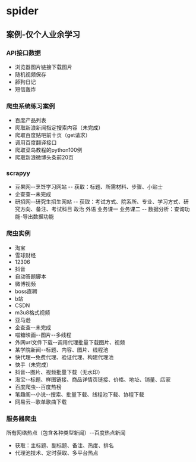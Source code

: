 # spider



## 案例-仅个人业余学习



### API接口数据
- 浏览器图片链接下载图片
- 随机视频保存
- 舔狗日记
- 短信轰炸
### 爬虫系统练习案例
- 百度产品列表
- 爬取新浪新闻指定搜索内容（未完成）
- 爬取百度贴吧前十页（get请求）
- 调用百度翻译接口
- 爬取菜鸟教程的python100例
- 爬取新浪微博头条前20页
### scrapyy
- 豆果网--烹饪学习网站
-- 获取：标题、所需材料、步骤、小贴士
- 企查查--未完成
- 研招网--研究生招生网站
-- 获取：考试方式、院系所、专业、学习方式、研究方向、备注、考试科目 政治 外语 业务课一 业务课二
-- 数据分析：查询功能-导出数据功能
### 爬虫实例
- 淘宝
- 雪球财经
- 12306
- 抖音
- 自动答题脚本
- 微博视频
- boss直聘
- b站
- CSDN
- m3u8格式视频
- 亚马逊
- 企查查--未完成
- 喵糖映画--图片--多线程
- 外网url文件下载--调用代理批量下载图片、视频
- 某学院新闻--标题、内容、图片、线程池
- 快代理--免费代理、验证代理、构建代理池
- 快手（未完成）
- 抖音--图片、视频批量下载（无水印）
- 淘宝--标题、样图链接、商品详情页链接、价格、地址、销量、店家
- 百度爬虫--百度热榜
- 笔趣阁--小说--搜索、批量下载、线程池下载、协程下载
- 网易云--歌单歌曲下载
### 服务器爬虫 
 所有网络热点（包含各种类型新闻）--百度热点新闻
 - 获取：主标题、副标题、备注、热度、排名
 - 代理池技术、定时获取、多平台热点
